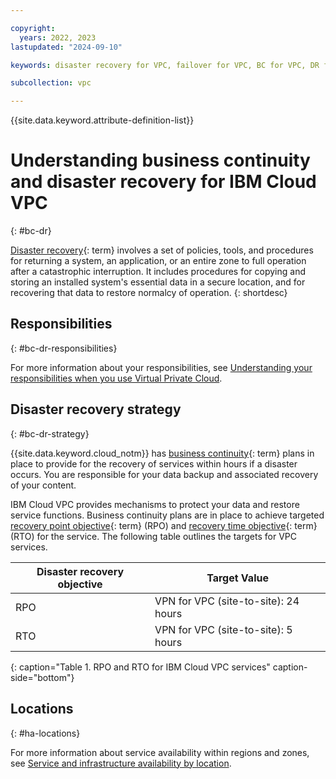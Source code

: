 ```yaml
---

copyright:
  years: 2022, 2023
lastupdated: "2024-09-10"

keywords: disaster recovery for VPC, failover for VPC, BC for VPC, DR for VPC, business continuity for VPC, disaster recovery for VPC

subcollection: vpc

---
```


{{site.data.keyword.attribute-definition-list}}

# Understanding business continuity and disaster recovery for IBM Cloud VPC
{: #bc-dr}

 [Disaster recovery](#x2113280){: term} involves a set of policies, tools, and procedures for returning a system, an application, or an entire zone to full operation after a catastrophic interruption. It includes procedures for copying and storing an installed system's essential data in a secure location, and for recovering that data to restore normalcy of operation.
{: shortdesc}

## Responsibilities
{: #bc-dr-responsibilities}

For more information about your responsibilities, see [Understanding your responsibilities when you use Virtual Private Cloud](/docs/vpc?topic=vpc-responsibilities-vpc).

## Disaster recovery strategy
{: #bc-dr-strategy}

{{site.data.keyword.cloud_notm}} has [business continuity](#x3026801){: term} plans in place to provide for the recovery of services within hours if a disaster occurs. You are responsible for your data backup and associated recovery of your content.

IBM Cloud VPC provides mechanisms to protect your data and restore service functions. Business continuity plans are in place to achieve targeted [recovery point objective](#x3429911){: term} (RPO) and [recovery time objective](#x3167918){: term} (RTO) for the service. The following table outlines the targets for VPC services.

| Disaster recovery objective | Target Value   |
|---|---|
|  RPO | VPN for VPC (site-to-site): 24 hours |
|  RTO | VPN for VPC (site-to-site): 5 hours  |
{: caption="Table 1. RPO and RTO for IBM Cloud VPC services" caption-side="bottom"}

## Locations
{: #ha-locations}

For more information about service availability within regions and zones, see [Service and infrastructure availability by location](/docs/overview?topic=overview-services_region).

